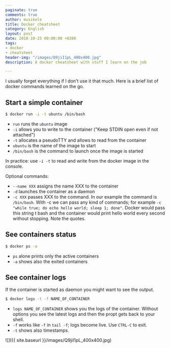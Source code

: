 ```yaml
---
paginate: true
comments: true
author: musikele
title: Docker cheatsheet
category: English
layout: post
date: 2018-10-25 00:00:00 +0200
tags:
- docker
- cheatsheet
header-img: "/images/Q9jiI1pL_400x400.jpg"
description: A docker cheatsheet with stuff I learn on the job

---
```

I usually forget everything if I don't use it that much. Here is a brief list of docker commands learned on the go.

## Start a simple container 

```bash 
$ docker run -i -t ubuntu /bin/bash
```

- `run` runs the `ubuntu` image 
- `-i` allows you to write to the container ("Keep STDIN open even if not attached")
- `-t` allocates a pseudoTTY and allows to read from the container
- `ubuntu` is the name of the image to start 
- `/bin/bash` is the command to launch once the image is started 

In practice: use `-i -t` to read and write from the docker image in the console.

Optional commands: 
- `--name XXX` assigns the name XXX to the container 
- `-d` launches the container as a daemon 
- `-c XXX` passes XXX to the command. In our example the command is `/bin/bash`. With -c we can pass any kind of commands; for example `-c "while true; do echo hello world; sleep 1; done"`. Docker would pass this string t bash and the container would print hello world every second without stopping. Note the quotes. 

## See containers status 

```bash 
$ docker ps -a 
```

- `ps` alone prints only the active containers 
- `-a` shows also the exited containers 

## See container logs 

If the container is started as daemon you might want to see the output. 

```bash 
$ docker logs -t -f NAME_OF_CONTAINER 
```

- `logs NAME_OF_CONTAINER` shows you the logs of the container. Without options you see the latest logs and then the propt gets back to your shell. 
- `-f` works like `-f` in `tail -f`; logs become live. Use `CTRL-C` to exit. 
- `-t` shows also timestamps. 

![]({{ site.baseurl }}/images/Q9jiI1pL_400x400.jpg)